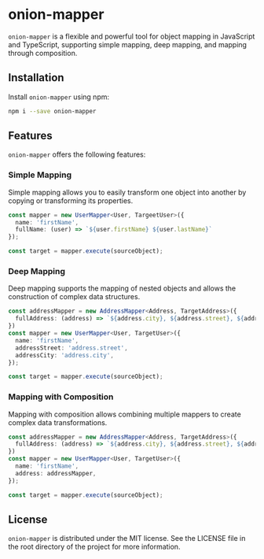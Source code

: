 # onion-mapper

`onion-mapper` is a flexible and powerful tool for object mapping in JavaScript and TypeScript, supporting simple mapping, deep mapping, and mapping through composition.

## Installation

Install `onion-mapper` using npm:

```bash
npm i --save onion-mapper
```

## Features

`onion-mapper` offers the following features:

### Simple Mapping

Simple mapping allows you to easily transform one object into another by copying or transforming its properties.

```ts
const mapper = new UserMapper<User, TargeetUser>({
  name: 'firstName',
  fullName: (user) => `${user.firstName} ${user.lastName}`
});

const target = mapper.execute(sourceObject);
```

### Deep Mapping

Deep mapping supports the mapping of nested objects and allows the construction of complex data structures.

```ts
const addressMapper = new AddressMapper<Address, TargetAddress>({
  fullAddress: (address) => `${address.city}, ${address.street}, ${address.appartment}`
})
const mapper = new UserMapper<User, TargetUser>({
  name: 'firstName',
  addressStreet: 'address.street',
  addressCity: 'address.city',
});

const target = mapper.execute(sourceObject);
```

### Mapping with Composition

Mapping with composition allows combining multiple mappers to create complex data transformations.

```ts
const addressMapper = new AddressMapper<Address, TargetAddress>({
  fullAddress: (address) => `${address.city}, ${address.street}, ${address.appartment}`
})
const mapper = new UserMapper<User, TargetUser>({
  name: 'firstName',
  address: addressMapper,
});

const target = mapper.execute(sourceObject);
```

## License

`onion-mapper` is distributed under the MIT license. See the LICENSE file in the root directory of the project for more information.
